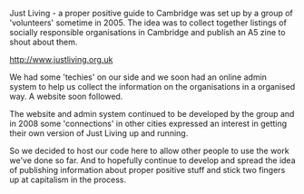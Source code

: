 Just Living - a proper positive guide to Cambridge was set up by a group of 'volunteers' sometime in 2005. The idea was to collect together listings of socially responsible organisations in Cambridge and publish an A5 zine to shout about them.

http://www.justliving.org.uk

We had some 'techies' on our side and we soon had an online admin system to help us collect the information on the organisations in a organised way. A website soon followed.

The website and admin system continued to be developed by the group and in 2008 some 'connections' in other cities expressed an interest in getting their own version of Just Living up and running.

So we decided to host our code here to allow other people to use the work we've done so far. And to hopefully continue to develop and spread the idea of publishing information about proper positive stuff and stick two fingers up at capitalism in the process.